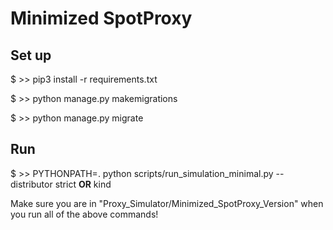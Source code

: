 # Minimized SpotProxy

## Set up

$ >> pip3 install -r requirements.txt

$ >> python manage.py makemigrations

$ >> python manage.py migrate
 
## Run

$ >> PYTHONPATH=. python scripts/run_simulation_minimal.py --distributor strict **OR** kind

Make sure you are in "Proxy_Simulator/Minimized_SpotProxy_Version" when you run all of the above commands!

